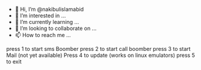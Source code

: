 - 👋 Hi, I’m @nakibulislamabid
- 👀 I’m interested in ...
- 🌱 I’m currently learning ...
- 💞️ I’m looking to collaborate on ...
- 📫 How to reach me ...

<!---
nakibulislamabid/nakibulislamabid is a ✨ special ✨ repository because its `README.md` (this file) appears on your GitHub profile.
You can click the Preview link to take a look at your changes.
--->
press 1 to start sms Boomber 
press 2 to start call boomber 
press 3 to start Mail (not yet available)
Press 4 to update (works on linux emulators)
press 5 to exit 

